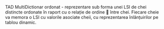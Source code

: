 TAD MultiDictionar ordonat - reprezentare sub forma unei LSI de chei distincte ordonate în 
raport cu o relație de ordine  între chei. Fiecare cheie va memora o LSI cu valorile asociate 
cheii, cu reprezentarea înlănțuirilor pe tablou dinamic.
